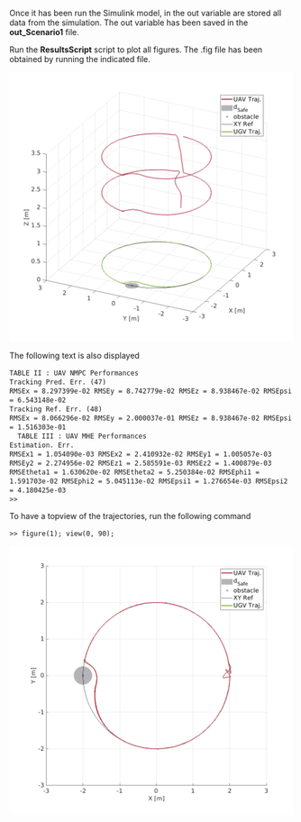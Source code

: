 Once it has been run the Simulink model, in the out variable are stored all data from the simulation. 
The out variable has been saved in the **out_Scenario1** file.

Run the **ResultsScript** script to plot all figures. The .fig file has been obtained by running the indicated file.
<p align="center">
<img src="Figure4.png">
</p>
The following text is also displayed

```shell
TABLE II : UAV NMPC Performances
Tracking Pred. Err. (47)
RMSEx = 8.297399e-02 RMSEy = 8.742779e-02 RMSEz = 8.938467e-02 RMSEpsi = 6.543148e-02
Tracking Ref. Err. (48)
RMSEx = 8.066296e-02 RMSEy = 2.000037e-01 RMSEz = 8.938467e-02 RMSEpsi = 1.516303e-01
  TABLE III : UAV MHE Performances
Estimation. Err.
RMSEx1 = 1.054090e-03 RMSEx2 = 2.410932e-02 RMSEy1 = 1.005057e-03 RMSEy2 = 2.274956e-02 RMSEz1 = 2.585591e-03 RMSEz2 = 1.400879e-03
RMSEtheta1 = 1.630620e-02 RMSEtheta2 = 5.250384e-02 RMSEphi1 = 1.591703e-02 RMSEphi2 = 5.045113e-02 RMSEpsi1 = 1.276654e-03 RMSEpsi2 = 4.180425e-03
>>
```

To have a topview of the trajectories, run the following command
```shell
>> figure(1); view(0, 90);
```
<p align="center">
<img src="Figure5.png">
</p>